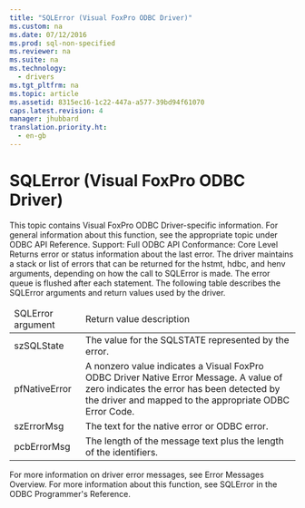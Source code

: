 ```yaml
---
title: "SQLError (Visual FoxPro ODBC Driver)"
ms.custom: na
ms.date: 07/12/2016
ms.prod: sql-non-specified
ms.reviewer: na
ms.suite: na
ms.technology: 
  - drivers
ms.tgt_pltfrm: na
ms.topic: article
ms.assetid: 8315ec16-1c22-447a-a577-39bd94f61070
caps.latest.revision: 4
manager: jhubbard
translation.priority.ht: 
  - en-gb
---
```

# SQLError (Visual FoxPro ODBC Driver)
<?xml version="1.0" encoding="utf-8"?>
<developerReferenceWithoutSyntaxDocument xmlns="http://ddue.schemas.microsoft.com/authoring/2003/5" xmlns:xlink="http://www.w3.org/1999/xlink" xmlns:xsi="http://www.w3.org/2001/XMLSchema-instance" xsi:schemaLocation="http://ddue.schemas.microsoft.com/authoring/2003/5 http://dduestorage.blob.core.windows.net/ddueschema/developer.xsd">
  <introduction>
    <alert class="note">
      <para>This topic contains Visual FoxPro ODBC Driver-specific information. For general information about this function, see the appropriate topic under <legacyLink xlink:href="b7a49774-f458-44ce-9a04-a0457501405b">ODBC API Reference</legacyLink>.</para>
    </alert>
    <para>Support: Full </para>
    <para>ODBC API Conformance: Core Level</para>
    <para>Returns error or status information about the last error. The driver maintains a stack or list of errors that can be returned for the <legacyItalic>hstmt</legacyItalic>, <legacyItalic>hdbc</legacyItalic>, and <legacyItalic>henv </legacyItalic>arguments, depending on how the call to <legacyBold>SQLError</legacyBold> is made. The error queue is flushed after each statement.</para>
    <para>The following table describes the <legacyBold>SQLError</legacyBold> arguments and return values used by the driver.</para>
    <table xmlns:caps="http://schemas.microsoft.com/build/caps/2013/11">
      <thead>
        <tr>
          <TD>
            <para>SQLError argument</para>
          </TD>
          <TD>
            <para>Return value description</para>
          </TD>
        </tr>
      </thead>
      <tbody>
        <tr>
          <TD>
            <para>               <legacyItalic>szSQLState</legacyItalic>             </para>
          </TD>
          <TD>
            <para>The value for the SQLSTATE represented by the error.</para>
          </TD>
        </tr>
        <tr>
          <TD>
            <para>               <legacyItalic>pfNativeError</legacyItalic>             </para>
          </TD>
          <TD>
            <para>A nonzero value indicates a <legacyLink xlink:href="7b2622e8-ccee-4853-9171-4fb10de0461d">Visual FoxPro ODBC Driver Native Error Message</legacyLink>. A value of zero indicates the error has been detected by the driver and mapped to the appropriate <legacyLink xlink:href="9b4251f2-6fa6-49df-8abf-7cc1cc35d1c8">ODBC Error Code</legacyLink>.</para>
          </TD>
        </tr>
        <tr>
          <TD>
            <para>               <legacyItalic>szErrorMsg</legacyItalic>             </para>
          </TD>
          <TD>
            <para>The text for the native error or ODBC error.</para>
          </TD>
        </tr>
        <tr>
          <TD>
            <para>               <legacyItalic>pcbErrorMsg</legacyItalic>             </para>
          </TD>
          <TD>
            <para>The length of the message text plus the length of the identifiers.</para>
          </TD>
        </tr>
      </tbody>
    </table>
    <para>For more information on driver error messages, see <legacyLink xlink:href="58ea9734-4edf-44da-ba80-938aa7b340e4">Error Messages Overview</legacyLink>. For more information about this function, see <legacyLink xlink:href="ee5c90de-3c61-4f63-8b57-1543d1704a0e">SQLError</legacyLink> in the <legacyItalic>ODBC Programmer's Reference</legacyItalic>.</para>
  </introduction>
  <relatedTopics />
</developerReferenceWithoutSyntaxDocument>